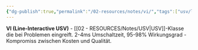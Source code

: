 ```yaml
---
{"dg-publish":true,"permalink":"/02-resources/notes/vi/","tags":["usv/line-interactive","elektrotechnik/strom/teilaktiv"],"noteIcon":"","updated":"2025-09-05T10:27:28.000+02:00"}
---
```



**VI (Line-Interactive USV)** - [[02 - RESOURCES/Notes/USV\|USV]]-Klasse die bei Problemen eingreift.
2-4ms Umschaltzeit, 95-98% Wirkungsgrad - Kompromiss zwischen Kosten und Qualität.